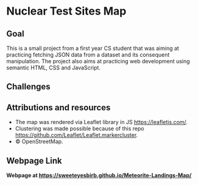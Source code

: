 # Nuclear Test Sites  Map

## Goal
This is a small project from a first year CS student that was aiming at practicing fetching JSON data from a dataset and its consequent manipulation. The project also aims at practicing web development using semantic HTML, CSS and JavaScript.

## Challenges


## Attributions and resources
- The map was rendered via Leaflet library in JS https://leafletjs.com/.
- Clustering was made possible because of this repo https://github.com/Leaflet/Leaflet.markercluster.
- © OpenStreetMap.

## Webpage Link
**Webpage at https://sweeteyesbirb.github.io/Meteorite-Landings-Map/**